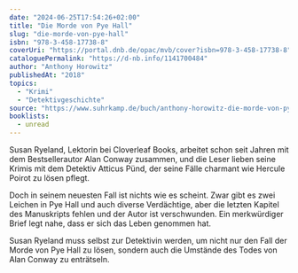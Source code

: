 ```yaml
---
date: "2024-06-25T17:54:26+02:00"
title: "Die Morde von Pye Hall"
slug: "die-morde-von-pye-hall"
isbn: "978-3-458-17738-8"
coverUri: "https://portal.dnb.de/opac/mvb/cover?isbn=978-3-458-17738-8"
cataloguePermalink: "https://d-nb.info/1141700484"
author: "Anthony Horowitz"
publishedAt: "2018"
topics:
  - "Krimi"
  - "Detektivgeschichte"
source: "https://www.suhrkamp.de/buch/anthony-horowitz-die-morde-von-pye-hall-t-9783458177388"
booklists:
  - unread
---
```


Susan Ryeland, Lektorin bei Cloverleaf Books, arbeitet schon seit Jahren mit 
dem Bestsellerautor Alan Conway zusammen, und die Leser lieben seine Krimis mit 
dem Detektiv Atticus Pünd, der seine Fälle charmant wie Hercule Poirot zu lösen 
pflegt.

Doch in seinem neuesten Fall ist nichts wie es scheint. Zwar gibt es zwei 
Leichen in Pye Hall und auch diverse Verdächtige, aber die letzten Kapitel des 
Manuskripts fehlen und der Autor ist verschwunden. Ein merkwürdiger Brief legt 
nahe, dass er sich das Leben genommen hat.

Susan Ryeland muss selbst zur Detektivin werden, um nicht nur den Fall der Morde 
von Pye Hall zu lösen, sondern auch die Umstände des Todes von Alan Conway zu 
enträtseln.
